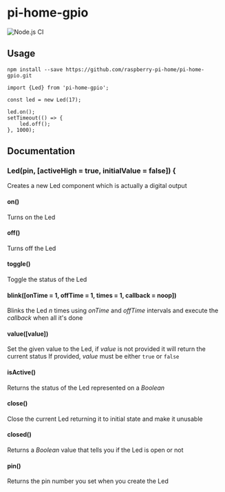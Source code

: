 # pi-home-gpio

![Node.js CI](https://github.com/raspberry-pi-home/pi-home-gpio/workflows/Node.js%20CI/badge.svg)

## Usage

```
npm install --save https://github.com/raspberry-pi-home/pi-home-gpio.git
```

```
import {Led} from 'pi-home-gpio';

const led = new Led(17);

led.on();
setTimeout(() => {
    led.off();
}, 1000);
```

## Documentation

### Led(pin, [activeHigh = true, initialValue = false]) {
Creates a new Led component which is actually a digital output

#### on()
Turns on the Led

#### off()
Turns off the Led

#### toggle()
Toggle the status of the Led

#### blink([onTime = 1, offTime = 1, times = 1, callback = noop])
Blinks the Led *n* times using *onTime* and *offTime* intervals and execute the *callback* when all it's done

#### value([value])
Set the given value to the Led, if *value* is not provided it will return the current status
If provided, *value* must be either `true` or `false`

#### isActive()
Returns the status of the Led represented on a *Boolean*

#### close()
Close the current Led returning it to initial state and make it unusable

#### closed()
Returns a *Boolean* value that tells you if the Led is open or not

#### pin()
Returns the pin number you set when you create the Led
